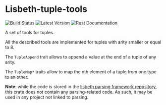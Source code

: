 # Lisbeth-tuple-tools


[![Build Status][actions-badge]][actions-url]
[![Latest Version][version-badge]][version-url]
[![Rust Documentation][docs-badge]][docs-url]

[actions-badge]: https://github.com/scrabsha/lisbeth/workflows/Continuous%20integration/badge.svg
[actions-url]: https://github.com/scrabsha/lisbeth/actions?query=workflow%3A%22Continuous+integration%22
[version-badge]: https://img.shields.io/crates/v/lisbeth-tuple-tools.svg
[version-url]: https://crates.io/crates/lisbeth-tuple-tools
[docs-badge]: https://img.shields.io/badge/docs-latest-blue.svg
[docs-url]: https://docs.rs/lisbeth-tuple-tools

A set of tools for tuples.

All the described tools are implemented for tuples with arity smaller or equal
to 8.

The `TupleAppend` trait allows to append a value at the end of a tuple of any
arity.

The `TupleMap*` traits allow to map the nth element of a tuple from one type
to an other.

**Note**: while the code is stored in the
[lisbeth parsing framework repository][lisbeth-github], this crate does not
contain any parsing-related code. As such, it may be used in any project not
linked to parsing.

[lisbeth-github]: https://github.com/scrabsha/lisbeth
